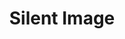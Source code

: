 ---
title: "Silent Image"
index: "silent-image"
permalink: /spells/silent-image/
tags:
  - Spell
  - 1st Level
  - Illusion
available_for:
  - Bard
  - Sorcerer
  - Wizard
level: "1st Level"
school: "Illusion"
range: "60 ft"
area: "15 ft"
shape: "Cube"
comp:
  - V
  - S
  - M
material: "a bit of fleece."
duration: "10 Minutes"
concentration: true
description: |
  You create the image of an object, a creature, or some other visible phenomenon that is no larger than a 15-foot cube. The image appears at a spot within range and lasts for the duration. The image is purely visual; it isn't accompanied by sound, smell, or other sensory effects.

  You can use your action to cause the image to move to any spot within range. As the image changes location, you can alter its appearance so that its movements appear natural for the image. For example, if you create an image of a creature and move it, you can alter the image so that it appears to be walking.

  Physical interaction with the image reveals it to be an illusion, because things can pass through it. A creature that uses its action to examine the image can determine that it is an illusion with a successful Intelligence (Investigation) check against your spell save DC. If a creature discerns the illusion for what it is, the creature can see through the image.
excerpt: "You create the image of an object, a creature, or some other visible phenomenon that is no larger than a 15-foot cube."
source: "Basic Rules"
---